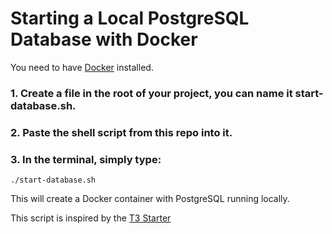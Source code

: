 # Starting a Local PostgreSQL Database with Docker

You need to have [Docker](https://docs.docker.com/engine/install/) installed.

### 1. Create a file in the root of your project, you can name it start-database.sh.

### 2. Paste the shell script from this repo into it.

### 3. In the terminal, simply type:
```
./start-database.sh
```

This will create a Docker container with PostgreSQL running locally.

This script is inspired by the [T3 Starter](https://github.com/t3-oss/create-t3-app)
